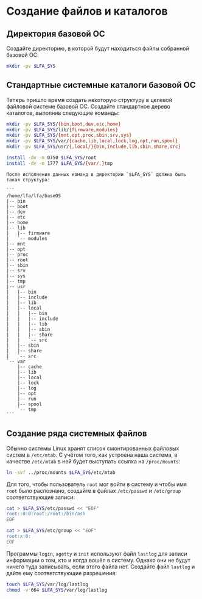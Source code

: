 # Создание файлов и каталогов

## Директория базовой ОС

Создайте директорию, в которой будут находиться файлы собранной базовой ОС:

```bash
mkdir -pv $LFA_SYS
```

## Стандартные системные каталоги базовой ОС

Теперь пришло время создать некоторую структуру в целевой файловой системе базовой ОС. Создайте стандартное дерево каталогов, выполнив следующие команды:

```bash
mkdir -pv $LFA_SYS/{bin,boot,dev,etc,home}
mkdir -pv $LFA_SYS/lib/{firmware,modules}
mkdir -pv $LFA_SYS/{mnt,opt,proc,sbin,srv,sys}
mkdir -pv $LFA_SYS/var/{cache,lib,local,lock,log,opt,run,spool}
mkdir -pv $LFA_SYS/usr/{,local/}{bin,include,lib,sbin,share,src}

install -dv -m 0750 $LFA_SYS/root
install -dv -m 1777 $LFA_SYS/{var/,}tmp
```

~~~admonish tip title="Проверьте себя" collapsible=true
После исполнения данных команд в директории `$LFA_SYS` должна быть такая структура:

```
/home/lfa/lfa/baseOS
|-- bin
|-- boot
|-- dev
|-- etc
|-- home
|-- lib
|   |-- firmware
|   `-- modules
|-- mnt
|-- opt
|-- proc
|-- root
|-- sbin
|-- srv
|-- sys
|-- tmp
|-- usr
|   |-- bin
|   |-- include
|   |-- lib
|   |-- local
|   |   |-- bin
|   |   |-- include
|   |   |-- lib
|   |   |-- sbin
|   |   |-- share
|   |   `-- src
|   |-- sbin
|   |-- share
|   `-- src
`-- var
    |-- cache
    |-- lib
    |-- local
    |-- lock
    |-- log
    |-- opt
    |-- run
    |-- spool
    `-- tmp
```
~~~

## Создание ряда системных файлов

Обычно системы Linux хранят список смонтированных файловых систем в `/etc/mtab`. С учётом того, как устроена наша система, в качестве `/etc/mtab` в ней будет выступать ссылка на `/proc/mounts`:

```bash
ln -svf ../proc/mounts $LFA_SYS/etc/mtab
```

Для того, чтобы пользователь `root` мог войти в систему и чтобы имя `root` было распознано, создайте в файлах `/etc/passwd` и `/etc/group` соответствующие записи:

```bash
cat > $LFA_SYS/etc/passwd << "EOF"
root::0:0:root:/root:/bin/ash
EOF

cat > $LFA_SYS/etc/group << "EOF"
root:x:0:
EOF
```

Программы `login`, `agetty` и `init` используют файл `lastlog` для записи информации о том, кто и когда вошёл в систему. Однако они не будут ничего туда записывать, если этого файла нет. Создайте файл `lastlog` и дайте ему соответствующие разрешения:

```bash
touch $LFA_SYS/var/log/lastlog
chmod -v 664 $LFA_SYS/var/log/lastlog
```
